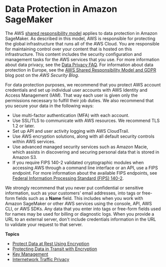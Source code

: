 # Data Protection in Amazon SageMaker<a name="data-protection"></a>

The AWS [shared responsibility model](http://aws.amazon.com/compliance/shared-responsibility-model/) applies to data protection in Amazon SageMaker\. As described in this model, AWS is responsible for protecting the global infrastructure that runs all of the AWS Cloud\. You are responsible for maintaining control over your content that is hosted on this infrastructure\. This content includes the security configuration and management tasks for the AWS services that you use\. For more information about data privacy, see the [Data Privacy FAQ](http://aws.amazon.com/compliance/data-privacy-faq)\. For information about data protection in Europe, see the [AWS Shared Responsibility Model and GDPR](http://aws.amazon.com/blogs/security/the-aws-shared-responsibility-model-and-gdpr/) blog post on the *AWS Security Blog*\.

For data protection purposes, we recommend that you protect AWS account credentials and set up individual user accounts with AWS Identity and Access Management \(IAM\)\. That way each user is given only the permissions necessary to fulfill their job duties\. We also recommend that you secure your data in the following ways:
+ Use multi\-factor authentication \(MFA\) with each account\.
+ Use SSL/TLS to communicate with AWS resources\. We recommend TLS 1\.2 or later\.
+ Set up API and user activity logging with AWS CloudTrail\.
+ Use AWS encryption solutions, along with all default security controls within AWS services\.
+ Use advanced managed security services such as Amazon Macie, which assists in discovering and securing personal data that is stored in Amazon S3\.
+ If you require FIPS 140\-2 validated cryptographic modules when accessing AWS through a command line interface or an API, use a FIPS endpoint\. For more information about the available FIPS endpoints, see [Federal Information Processing Standard \(FIPS\) 140\-2](http://aws.amazon.com/compliance/fips/)\.

We strongly recommend that you never put confidential or sensitive information, such as your customers' email addresses, into tags or free\-form fields such as a **Name** field\. This includes when you work with Amazon SageMaker or other AWS services using the console, API, AWS CLI, or AWS SDKs\. Any data that you enter into tags or free\-form fields used for names may be used for billing or diagnostic logs\. When you provide a URL to an external server, don't include credentials information in the URL to validate your request to that server\.

**Topics**
+ [Protect Data at Rest Using Encryption](encryption-at-rest.md)
+ [Protecting Data in Transit with Encryption](encryption-in-transit.md)
+ [Key Management](key-management.md)
+ [Internetwork Traffic Privacy](inter-network-privacy.md)